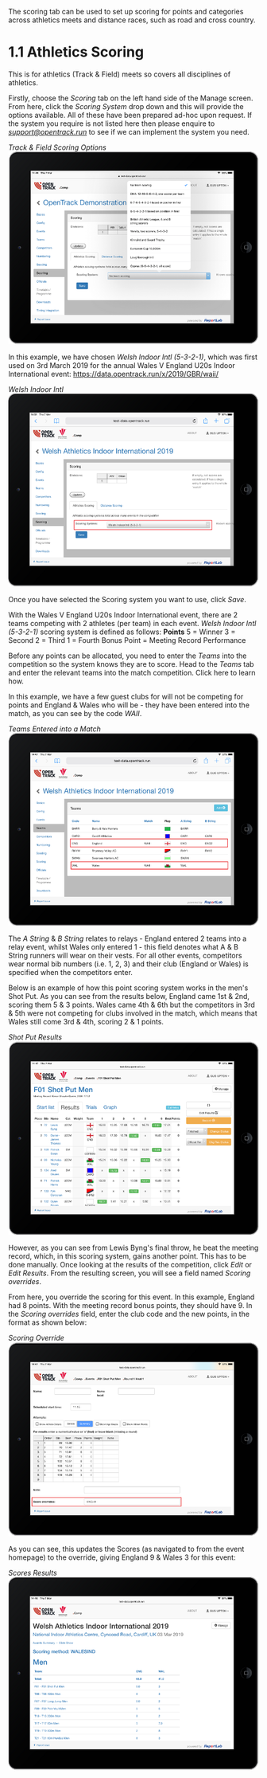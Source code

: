 <!-- TITLE: Scoring Tab -->

The scoring tab can be used to set up scoring for points and categories across athletics meets and distance races, such as road and cross country.
# 1.1 Athletics Scoring
This is for athletics (Track & Field) meets so covers all disciplines of athletics. 

Firstly, choose the *Scoring* tab on the left hand side of the Manage screen. From here, click the *Scoring System* drop down and this will provide the options available. All of these have been prepared ad-hoc upon request. If the system you require is not listed here then please enquire to *support@opentrack.run* to see if we can implement the system you need.

*Track & Field Scoring Options*
![Athleticsscoring](/uploads/scoring/athleticsscoring.png "Athleticsscoring")

In this example, we have chosen *Welsh Indoor Intl (5-3-2-1)*, which was first used on 3rd March 2019 for the annual Wales V England U20s Indoor International event: 
https://data.opentrack.run/x/2019/GBR/waii/

*Welsh Indoor Intl*
![Welshscoring](/uploads/scoring/welshscoring.png "Welshscoring")

Once you have selected the Scoring system you want to use, click *Save*. 

With the Wales V England U20s Indoor International event, there are 2 teams competing with 2 athletes (per team) in each event. *Welsh Indoor Intl (5-3-2-1)* scoring system is defined as follows:
**Points**
5 = Winner
3 = Second
2 = Third
1 = Fourth
Bonus Point = Meeting Record Performance

Before any points can be allocated, you need to enter the *Teams* into the competition so the system knows they are to score. Head to the *Teams* tab and enter the relevant teams into the match competition. Click here to learn how.

In this example, we have a few guest clubs for will not be competing for points and England & Wales who will be - they have been entered into the match, as you can see by the code *WAII*.

*Teams Entered into a Match*
![Selectingteams](/uploads/scoring/selectingteams.png "Selectingteams")

The *A String* & *B String* relates to relays - England entered 2 teams into a relay event, whilst Wales only entered 1 - this field denotes what A & B String runners will wear on their vests. For all other events, competitors wear normal bib numbers (i.e. 1, 2, 3) and their club (England or Wales) is specified when the competitors enter. 

Below is an example of how this point scoring system works in the men's Shot Put. As you can see from the results below, England came 1st & 2nd, scoring them 5 & 3 points. Wales came 4th & 6th but the competitors in 3rd & 5th were not competing for clubs involved in the match, which means that Wales still come 3rd & 4th, scoring 2 & 1 points.

*Shot Put Results*
![Points](/uploads/scoring/points.png "Points")

However, as you can see from Lewis Byng's final throw, he beat the meeting record, which, in this scoring system, gains another point. This has to be done manually. Once looking at the results of the competition, click *Edit* or *Edit Results*. From the resulting screen, you will see a field named *Scoring overrides*. 

From here, you override the scoring for this event. In this example, England had 8 points. With the meeting record bonus points, they should have 9. In the *Scoring overrides* field, enter the club code and the new points, in the format as shown below:

*Scoring Override*
![Scoreoverride](/uploads/scoring/scoreoverride.png "Scoreoverride")

As you can see, this updates the Scores (as navigated to from the event homepage) to the override, giving England 9 & Wales 3 for this event:

*Scores Results*
![Athletics Scoring](/uploads/scoring/athletics-scoring.png "Athletics Scoring")



